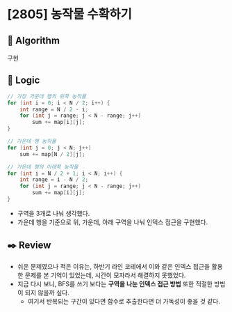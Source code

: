 # [2805] 농작물 수확하기

## :pushpin: **Algorithm**

구현

## :round_pushpin: **Logic**

```java
// 가장 가운데 행의 위쪽 농작물
for (int i = 0; i < N / 2; i++) {
    int range = N / 2 - i;
    for (int j = range; j < N - range; j++)
        sum += map[i][j];
}

// 가운데 행 농작물
for (int j = 0; j < N; j++) 
    sum += map[N / 2][j];

// 가운데 행의 아래쪽 농작물
for (int i = N / 2 + 1; i < N; i++) {
    int range = i - N / 2;
    for (int j = range; j < N - range; j++)
        sum += map[i][j];
}
```

- 구역을 3개로 나눠 생각했다.
- 가운데 행을 기준으로 위, 가운데, 아래 구역을 나눠 인덱스 접근을 구현했다.

## :black_nib: **Review**
- 쉬운 문제였으나 적은 이유는, 하반기 라인 코테에서 이와 같은 인덱스 접근을 활용한 문제를 본 기억이 있었는데, 시간이 모자라서 해결하지 못했었다.
- 지금 다시 보니, BFS를 쓰기 보다는 **구역을 나눈 인덱스 접근 방법** 또한 적절한 방법이 되지 않을까 싶다.
  - 여기서 반복되는 구간이 있다면 함수로 추출한다면 더 가독성이 좋을 것 같다.